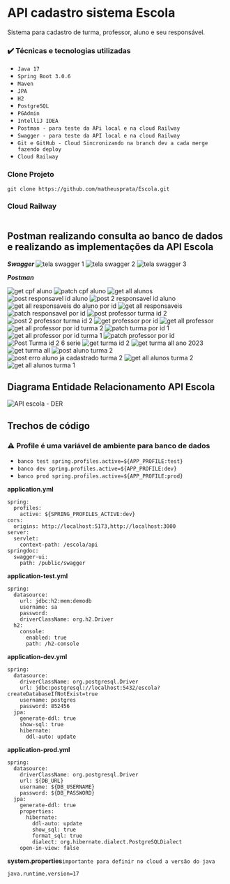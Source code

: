 # API cadastro sistema Escola
Sistema para cadastro de turma, professor, aluno e seu responsável.

### ✔️ Técnicas e tecnologias utilizadas
- ``Java 17``
- ``Spring Boot 3.0.6``
- ``Maven``
- ``JPA``
- ``H2``
- ``PostgreSQL``
- ``PGAdmin``
- ``IntelliJ IDEA``
- ``Postman - para teste da APi local e na cloud Railway``
- ``Swagger - para teste da API local e na cloud Railway``
- ``Git e GitHub - Cloud Sincronizando na branch dev a cada merge fazendo deploy``
- ``Cloud Railway``

### Clone Projeto
```
git clone https://github.com/matheusprata/Escola.git
```
### Cloud Railway
```

```

## Postman realizando consulta ao banco de dados e realizando as implementações da API Escola

***Swagger***
![tela swagger 1](https://github.com/matheusprata/Escola/assets/103780607/41df2312-945f-4fab-9f46-ea2e044a772f)
![tela swagger 2](https://github.com/matheusprata/Escola/assets/103780607/5fd6fc18-77fd-4e26-9a8b-0fa81ecc1667)
![tela swagger 3](https://github.com/matheusprata/Escola/assets/103780607/7233882a-62a8-4bc5-a9e9-08bb4a3afd05)

***Postman***

![get cpf aluno](https://github.com/matheusprata/Escola/assets/103780607/e90ac72b-650f-4d62-81f6-8c12377aa8c9)
![patch cpf aluno](https://github.com/matheusprata/Escola/assets/103780607/79e3c8b2-3fcb-4cad-b5a8-1cb62344f9cb)
![get all alunos](https://github.com/matheusprata/Escola/assets/103780607/ee5fedfa-f820-4da6-9f49-af64c973b0c4)
![post responsavel id aluno](https://github.com/matheusprata/Escola/assets/103780607/11e87e91-de7a-467e-a434-ffb9b7fb8871)
![post 2 responsavel id aluno](https://github.com/matheusprata/Escola/assets/103780607/6825185b-4243-453b-9316-5130ee479192)
![get all responsaveis do aluno por id](https://github.com/matheusprata/Escola/assets/103780607/68ce79d2-5f4e-4e42-8364-904a5fc919a1)
![get all responsaveis](https://github.com/matheusprata/Escola/assets/103780607/c1c5b6cd-9123-405d-822f-8696bf1cd2ca)
![patch responsavel por id](https://github.com/matheusprata/Escola/assets/103780607/4cca84ed-9bff-4a85-8737-d09c03f84d8d)
![post professor turma id 2](https://github.com/matheusprata/Escola/assets/103780607/4291da19-ecf4-4112-a480-55b402de54fb)
![post 2 professor turma id 2](https://github.com/matheusprata/Escola/assets/103780607/8856f9d9-6663-44c6-bd39-5d3a2ba8e295)
![get professor por id](https://github.com/matheusprata/Escola/assets/103780607/0e777905-5ca5-44c6-8dda-6551e0b1472c)
![get all professor](https://github.com/matheusprata/Escola/assets/103780607/868723ba-1d71-4330-8f1d-4f399f8d0605)
![get all professor por id turma 2](https://github.com/matheusprata/Escola/assets/103780607/93cbfb34-31fb-4c1e-8302-a61a794ef3b5)
![patch turma por id 1](https://github.com/matheusprata/Escola/assets/103780607/e9f5348e-6534-4b12-8548-6dc14685d731)
![get all professor por id turma 1](https://github.com/matheusprata/Escola/assets/103780607/b0c33a6b-96e9-4265-b5b9-1ea6c5e81ec2)
![patch professor por id](https://github.com/matheusprata/Escola/assets/103780607/f67a0163-12aa-489b-a548-95bd6353b166)
![Post Turma id 2 6 serie](https://github.com/matheusprata/Escola/assets/103780607/b91091cd-65f7-4dab-90fa-e137b61df77e)
![get turma id 2](https://github.com/matheusprata/Escola/assets/103780607/1b0829be-1549-4e08-80b1-d01f87e958cf)
![get turma all ano 2023](https://github.com/matheusprata/Escola/assets/103780607/8385c1c9-0fe5-4aae-bd5a-cd027c93d534)
![get turma all](https://github.com/matheusprata/Escola/assets/103780607/f5814407-4a7d-4f4a-afcc-c45b920ff469)
![post aluno turma 2](https://github.com/matheusprata/Escola/assets/103780607/2dc0c9db-334f-4373-88a9-afd26a1ca971)
![post erro aluno ja cadastrado turma 2](https://github.com/matheusprata/Escola/assets/103780607/4c28c2c0-1e94-4373-9508-d18e5074c1a6)
![get all alunos turma 2](https://github.com/matheusprata/Escola/assets/103780607/2d478108-a233-4444-b533-83c738dcbd18)
![get all alunos turma 1](https://github.com/matheusprata/Escola/assets/103780607/ed0d0d2b-e554-4422-a500-c21483c0309d)

## Diagrama Entidade Relacionamento API Escola
![API escola - DER](https://github.com/matheusprata/Escola/assets/103780607/fca22177-5109-4b12-80bf-50c0e52ed046)

## Trechos de código
### ⚠️ Profile é uma variável de ambiente para banco de dados
- ``banco test spring.profiles.active=${APP_PROFILE:test}``
- ``banco dev spring.profiles.active=${APP_PROFILE:dev}``
- ``banco prod spring.profiles.active=${APP_PROFILE:prod}``

**application.yml**
```
spring:
  profiles:
    active: ${SPRING_PROFILES_ACTIVE:dev}
cors:
  origins: http://localhost:5173,http://localhost:3000
server:
  servlet:
    context-path: /escola/api
springdoc:
  swagger-ui:
    path: /public/swagger
```
**application-test.yml**
```
spring:
  datasource:
    url: jdbc:h2:mem:demodb
    username: sa
    password:
    driverClassName: org.h2.Driver
  h2:
    console:
      enabled: true
      path: /h2-console
```
**application-dev.yml**
```
spring:
  datasource:
    driverClassName: org.postgresql.Driver
    url: jdbc:postgresql://localhost:5432/escola?createDatabaseIfNotExist=true
    username: postgres
    password: 852456
  jpa:
    generate-ddl: true
    show-sql: true
    hibernate:
      ddl-auto: update
```
**application-prod.yml**
```
spring:
  datasource:
    driverClassName: org.postgresql.Driver
    url: ${DB_URL}
    username: ${DB_USERNAME}
    password: ${DB_PASSWORD}
  jpa:
    generate-ddl: true
    properties:
      hibernate:
        ddl-auto: update
        show_sql: true
        format_sql: true
        dialect: org.hibernate.dialect.PostgreSQLDialect
    open-in-view: false
```
**system.properties**``importante para definir no cloud a versão do java``
```
java.runtime.version=17
```
